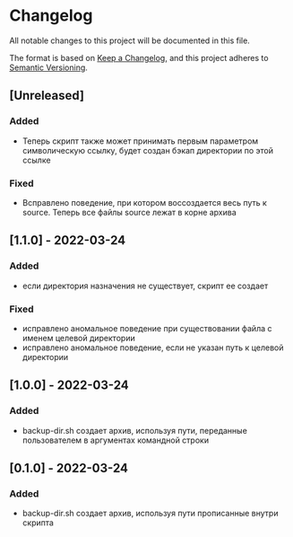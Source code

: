 # Changelog
All notable changes to this project will be documented in this file.

The format is based on [Keep a Changelog](https://keepachangelog.com/en/1.0.0/),
and this project adheres to [Semantic Versioning](https://semver.org/spec/v2.0.0.html).

## [Unreleased]
### Added
- Теперь скрипт также может принимать первым параметром символическую ссылку, 
будет создан бэкап директории по этой ссылке

### Fixed
- Bсправлено поведение, при котором воссоздается весь путь к source. Теперь все файлы source лежат в корне архива

## [1.1.0] - 2022-03-24
### Added
- если директория назначения не существует, скрипт ее создает
### Fixed
- исправлено аномальное поведение при существовании файла с именем целевой директории
- исправлено аномальное поведение, если не указан путь к целевой директории

## [1.0.0] - 2022-03-24
### Added
- backup-dir.sh создает архив, используя пути, переданные пользователем в аргументах командной строки

## [0.1.0] - 2022-03-24
### Added
- backup-dir.sh создает архив, используя пути прописанные внутри скрипта